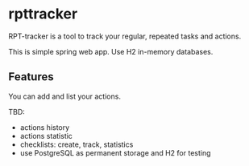 # rpttracker

RPT-tracker is a tool to track your regular, repeated tasks and actions.

This is simple spring web app. Use H2 in-memory databases.

## Features
You can add and list your actions.

TBD:
* actions history
* actions statistic
* checklists: create, track, statistics
* use PostgreSQL as permanent storage and H2 for testing